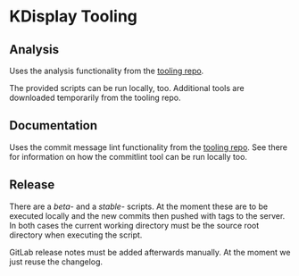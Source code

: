 # KDisplay Tooling
## Analysis
Uses the analysis functionality from the [tooling repo][kwinft-tooling].

The provided scripts can be run locally, too.
Additional tools are downloaded temporarily from the tooling repo.

## Documentation
Uses the commit message lint functionality from the [tooling repo][kwinft-tooling].
See there for information on how the commitlint tool can be run locally too.

## Release
There are a *beta-* and a *stable-* scripts.
At the moment these are to be executed locally
and the new commits then pushed with tags to the server.
In both cases the current working directory
must be the source root directory when executing the script.

GitLab release notes must be added afterwards manually.
At the moment we just reuse the changelog.

[kwinft-tooling]: https://gitlab.com/kwinft/tooling
